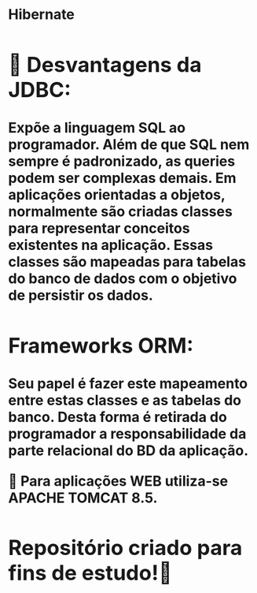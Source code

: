 <h1> Hibernate <h/h1>
  
<h2> 🛑 Desvantagens da JDBC: </h2>
  
Expõe a linguagem SQL ao programador. Além de que SQL nem sempre é padronizado, as queries podem ser complexas demais.
Em aplicações orientadas a objetos, normalmente são criadas classes para representar conceitos existentes na aplicação. Essas classes são mapeadas para tabelas do banco de dados com o objetivo de persistir os dados.
  
<h2> Frameworks ORM:   </h2>
  
Seu papel é fazer este mapeamento entre estas classes e as tabelas do banco. Desta forma é retirada do programador a responsabilidade da parte relacional do BD da aplicação.
  
🚨 Para aplicações WEB utiliza-se APACHE TOMCAT 8.5.
  
<h2> Repositório criado para fins de estudo!📗 </h2> 
